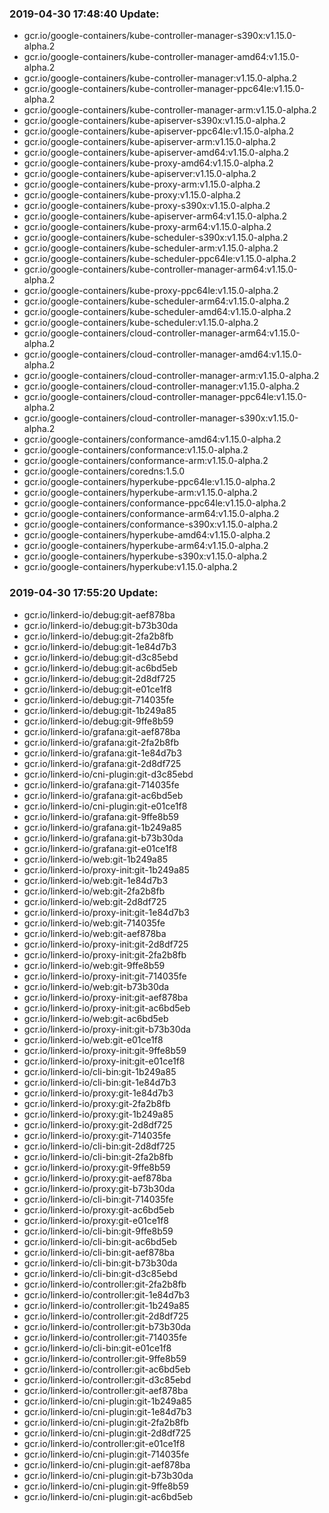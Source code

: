 ### 2019-04-30 17:48:40 Update:

- gcr.io/google-containers/kube-controller-manager-s390x:v1.15.0-alpha.2
- gcr.io/google-containers/kube-controller-manager-amd64:v1.15.0-alpha.2
- gcr.io/google-containers/kube-controller-manager:v1.15.0-alpha.2
- gcr.io/google-containers/kube-controller-manager-ppc64le:v1.15.0-alpha.2
- gcr.io/google-containers/kube-controller-manager-arm:v1.15.0-alpha.2
- gcr.io/google-containers/kube-apiserver-s390x:v1.15.0-alpha.2
- gcr.io/google-containers/kube-apiserver-ppc64le:v1.15.0-alpha.2
- gcr.io/google-containers/kube-apiserver-arm:v1.15.0-alpha.2
- gcr.io/google-containers/kube-apiserver-amd64:v1.15.0-alpha.2
- gcr.io/google-containers/kube-proxy-amd64:v1.15.0-alpha.2
- gcr.io/google-containers/kube-apiserver:v1.15.0-alpha.2
- gcr.io/google-containers/kube-proxy-arm:v1.15.0-alpha.2
- gcr.io/google-containers/kube-proxy:v1.15.0-alpha.2
- gcr.io/google-containers/kube-proxy-s390x:v1.15.0-alpha.2
- gcr.io/google-containers/kube-apiserver-arm64:v1.15.0-alpha.2
- gcr.io/google-containers/kube-proxy-arm64:v1.15.0-alpha.2
- gcr.io/google-containers/kube-scheduler-s390x:v1.15.0-alpha.2
- gcr.io/google-containers/kube-scheduler-arm:v1.15.0-alpha.2
- gcr.io/google-containers/kube-scheduler-ppc64le:v1.15.0-alpha.2
- gcr.io/google-containers/kube-controller-manager-arm64:v1.15.0-alpha.2
- gcr.io/google-containers/kube-proxy-ppc64le:v1.15.0-alpha.2
- gcr.io/google-containers/kube-scheduler-arm64:v1.15.0-alpha.2
- gcr.io/google-containers/kube-scheduler-amd64:v1.15.0-alpha.2
- gcr.io/google-containers/kube-scheduler:v1.15.0-alpha.2
- gcr.io/google-containers/cloud-controller-manager-arm64:v1.15.0-alpha.2
- gcr.io/google-containers/cloud-controller-manager-amd64:v1.15.0-alpha.2
- gcr.io/google-containers/cloud-controller-manager-arm:v1.15.0-alpha.2
- gcr.io/google-containers/cloud-controller-manager:v1.15.0-alpha.2
- gcr.io/google-containers/cloud-controller-manager-ppc64le:v1.15.0-alpha.2
- gcr.io/google-containers/cloud-controller-manager-s390x:v1.15.0-alpha.2
- gcr.io/google-containers/conformance-amd64:v1.15.0-alpha.2
- gcr.io/google-containers/conformance:v1.15.0-alpha.2
- gcr.io/google-containers/conformance-arm:v1.15.0-alpha.2
- gcr.io/google-containers/coredns:1.5.0
- gcr.io/google-containers/hyperkube-ppc64le:v1.15.0-alpha.2
- gcr.io/google-containers/hyperkube-arm:v1.15.0-alpha.2
- gcr.io/google-containers/conformance-ppc64le:v1.15.0-alpha.2
- gcr.io/google-containers/conformance-arm64:v1.15.0-alpha.2
- gcr.io/google-containers/conformance-s390x:v1.15.0-alpha.2
- gcr.io/google-containers/hyperkube-amd64:v1.15.0-alpha.2
- gcr.io/google-containers/hyperkube-arm64:v1.15.0-alpha.2
- gcr.io/google-containers/hyperkube-s390x:v1.15.0-alpha.2
- gcr.io/google-containers/hyperkube:v1.15.0-alpha.2
### 2019-04-30 17:55:20 Update:

- gcr.io/linkerd-io/debug:git-aef878ba
- gcr.io/linkerd-io/debug:git-b73b30da
- gcr.io/linkerd-io/debug:git-2fa2b8fb
- gcr.io/linkerd-io/debug:git-1e84d7b3
- gcr.io/linkerd-io/debug:git-d3c85ebd
- gcr.io/linkerd-io/debug:git-ac6bd5eb
- gcr.io/linkerd-io/debug:git-2d8df725
- gcr.io/linkerd-io/debug:git-e01ce1f8
- gcr.io/linkerd-io/debug:git-714035fe
- gcr.io/linkerd-io/debug:git-1b249a85
- gcr.io/linkerd-io/debug:git-9ffe8b59
- gcr.io/linkerd-io/grafana:git-aef878ba
- gcr.io/linkerd-io/grafana:git-2fa2b8fb
- gcr.io/linkerd-io/grafana:git-1e84d7b3
- gcr.io/linkerd-io/grafana:git-2d8df725
- gcr.io/linkerd-io/cni-plugin:git-d3c85ebd
- gcr.io/linkerd-io/grafana:git-714035fe
- gcr.io/linkerd-io/grafana:git-ac6bd5eb
- gcr.io/linkerd-io/cni-plugin:git-e01ce1f8
- gcr.io/linkerd-io/grafana:git-9ffe8b59
- gcr.io/linkerd-io/grafana:git-1b249a85
- gcr.io/linkerd-io/grafana:git-b73b30da
- gcr.io/linkerd-io/grafana:git-e01ce1f8
- gcr.io/linkerd-io/web:git-1b249a85
- gcr.io/linkerd-io/proxy-init:git-1b249a85
- gcr.io/linkerd-io/web:git-1e84d7b3
- gcr.io/linkerd-io/web:git-2fa2b8fb
- gcr.io/linkerd-io/web:git-2d8df725
- gcr.io/linkerd-io/proxy-init:git-1e84d7b3
- gcr.io/linkerd-io/web:git-714035fe
- gcr.io/linkerd-io/web:git-aef878ba
- gcr.io/linkerd-io/proxy-init:git-2d8df725
- gcr.io/linkerd-io/proxy-init:git-2fa2b8fb
- gcr.io/linkerd-io/web:git-9ffe8b59
- gcr.io/linkerd-io/proxy-init:git-714035fe
- gcr.io/linkerd-io/web:git-b73b30da
- gcr.io/linkerd-io/proxy-init:git-aef878ba
- gcr.io/linkerd-io/proxy-init:git-ac6bd5eb
- gcr.io/linkerd-io/web:git-ac6bd5eb
- gcr.io/linkerd-io/proxy-init:git-b73b30da
- gcr.io/linkerd-io/web:git-e01ce1f8
- gcr.io/linkerd-io/proxy-init:git-9ffe8b59
- gcr.io/linkerd-io/proxy-init:git-e01ce1f8
- gcr.io/linkerd-io/cli-bin:git-1b249a85
- gcr.io/linkerd-io/cli-bin:git-1e84d7b3
- gcr.io/linkerd-io/proxy:git-1e84d7b3
- gcr.io/linkerd-io/proxy:git-2fa2b8fb
- gcr.io/linkerd-io/proxy:git-1b249a85
- gcr.io/linkerd-io/proxy:git-2d8df725
- gcr.io/linkerd-io/proxy:git-714035fe
- gcr.io/linkerd-io/cli-bin:git-2d8df725
- gcr.io/linkerd-io/cli-bin:git-2fa2b8fb
- gcr.io/linkerd-io/proxy:git-9ffe8b59
- gcr.io/linkerd-io/proxy:git-aef878ba
- gcr.io/linkerd-io/proxy:git-b73b30da
- gcr.io/linkerd-io/cli-bin:git-714035fe
- gcr.io/linkerd-io/proxy:git-ac6bd5eb
- gcr.io/linkerd-io/proxy:git-e01ce1f8
- gcr.io/linkerd-io/cli-bin:git-9ffe8b59
- gcr.io/linkerd-io/cli-bin:git-ac6bd5eb
- gcr.io/linkerd-io/cli-bin:git-aef878ba
- gcr.io/linkerd-io/cli-bin:git-b73b30da
- gcr.io/linkerd-io/cli-bin:git-d3c85ebd
- gcr.io/linkerd-io/controller:git-2fa2b8fb
- gcr.io/linkerd-io/controller:git-1e84d7b3
- gcr.io/linkerd-io/controller:git-1b249a85
- gcr.io/linkerd-io/controller:git-2d8df725
- gcr.io/linkerd-io/controller:git-b73b30da
- gcr.io/linkerd-io/controller:git-714035fe
- gcr.io/linkerd-io/cli-bin:git-e01ce1f8
- gcr.io/linkerd-io/controller:git-9ffe8b59
- gcr.io/linkerd-io/controller:git-ac6bd5eb
- gcr.io/linkerd-io/controller:git-d3c85ebd
- gcr.io/linkerd-io/controller:git-aef878ba
- gcr.io/linkerd-io/cni-plugin:git-1b249a85
- gcr.io/linkerd-io/cni-plugin:git-1e84d7b3
- gcr.io/linkerd-io/cni-plugin:git-2fa2b8fb
- gcr.io/linkerd-io/cni-plugin:git-2d8df725
- gcr.io/linkerd-io/controller:git-e01ce1f8
- gcr.io/linkerd-io/cni-plugin:git-714035fe
- gcr.io/linkerd-io/cni-plugin:git-aef878ba
- gcr.io/linkerd-io/cni-plugin:git-b73b30da
- gcr.io/linkerd-io/cni-plugin:git-9ffe8b59
- gcr.io/linkerd-io/cni-plugin:git-ac6bd5eb
